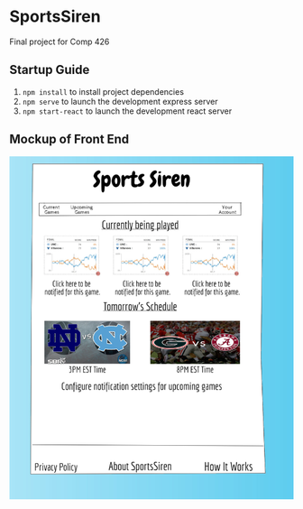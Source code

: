 # SportsSiren
Final project for Comp 426

## Startup Guide
1. `npm install` to install project dependencies
2. `npm serve` to launch the development express server
3. `npm start-react` to launch the development react server

## Mockup of Front End 
![Mock Front End](https://raw.githubusercontent.com/AdamWinek/SportsSiren/master/sports%20siren%20mockup.jpeg)
